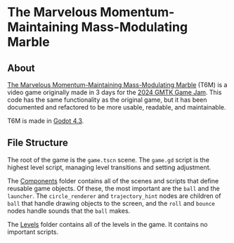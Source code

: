 # The Marvelous Momentum-Maintaining Mass-Modulating Marble

## About

[The Marvelous Momentum-Maintaining Mass-Modulating Marble](https://envirowafer.itch.io/the-marvelous-momentum-maintaining-mass-modulating-marble) (T6M) is a video game originally made in 3 days for the [2024 GMTK Game Jam](https://itch.io/jam/gmtk-2024).
This code has the same functionality as the original game, but it has been documented and refactored to be more usable, readable, and maintainable.

T6M is made in [Godot 4.3](https://godotengine.org/).

## File Structure

The root of the game is the `game.tscn` scene. The `game.gd` script is the highest level script, managing level transitions and setting adjustment.

The [Components](https://github.com/envirowafer/The-Marvelous-Momentum-Maintaining-Mass-Modulating-Marble/tree/main/Components) folder contains all of the scenes and scripts that define reusable game objects. Of these, the most important are the `ball` and the `launcher`.
The `circle_renderer` and `trajectory_hint` nodes are children of `ball` that handle drawing objects to the screen, and the `roll` and `bounce` nodes handle sounds that the `ball` makes.

The [Levels](https://github.com/envirowafer/The-Marvelous-Momentum-Maintaining-Mass-Modulating-Marble/tree/main/Levels) folder contains all of the levels in the game. It contains no important scripts.
